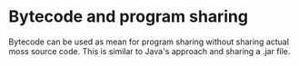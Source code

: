 # Bytecode and program sharing

Bytecode can be used as mean for program sharing without sharing actual moss
source code. This is similar to Java's approach and sharing a .jar file.

